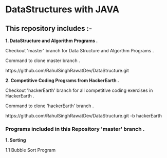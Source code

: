 # DataStructures with JAVA
<html>

<h2>This repository includes :- </h2>
<b>1. DataStructure and Algorithm Programs .</b>


<p> Checkout 'master' branch for Data Structure and Algorthm Programs .</p>
<p> Command to clone master branch .</p>
<p> https://github.com/RahulSinghRawatDev/DataStructure.git</p>


<b>2. Competitive Coding Programs from HackerEarth .</b>

<p> Checkout 'hackerEarth' branch for all competitive coding exercises in HackerEarth .</p>
<p> Command to clone 'hackerEarth' branch .</p>
<p> https://github.com/RahulSinghRawatDev/DataStructure.git -b hackerEarth</p>

<h3>Programs included in this Repository 'master' branch .</h3>
<b>1. Sorting</b>
<p> 1.1 Bubble Sort Program </p>

